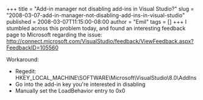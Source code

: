 +++
title = "Add-in manager not disabling add-ins in Visual Studio?"
slug = "2008-03-07-add-in-manager-not-disabling-add-ins-in-visual-studio"
published = 2008-03-07T11:15:00-08:00
author = "Emil"
tags = []
+++
I stumbled across this problem today, and found an interesting feedback
page to Microsoft regarding the issue:
<http://connect.microsoft.com/VisualStudio/feedback/ViewFeedback.aspx?FeedbackID=105560>  
  
Workaround:  
  

-   Regedit:
    HKEY\_LOCAL\_MACHINE\\SOFTWARE\\Microsoft\\VisualStudio\\8.0\\AddIns
-   Go into the add-in key you're interested in disabling
-   Manually set the LoadBehavior entry to 0x0
